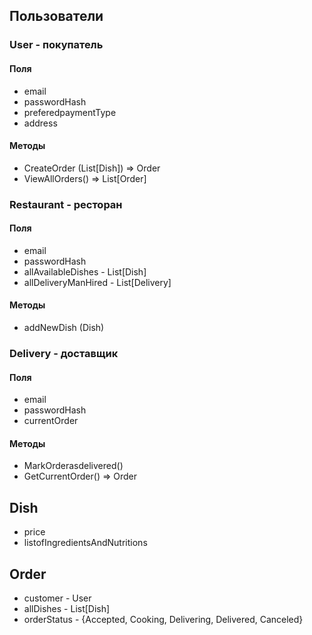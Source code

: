 ## Пользователи 
### User - покупатель
#### Поля
- email
- passwordHash
- preferedpaymentType
- address
#### Методы
- CreateOrder (List[Dish]) => Order
- ViewAllOrders() => List[Order]

### Restaurant - ресторан
#### Поля
- email
- passwordHash
- allAvailableDishes - List[Dish]
- allDeliveryManHired - List[Delivery]
#### Методы
- addNewDish (Dish)
### Delivery - доставщик
#### Поля
- email
- passwordHash
- currentOrder
#### Методы
- MarkOrderasdelivered()
- GetCurrentOrder() => Order

## Dish
- price
- listofIngredientsAndNutritions

## Order
- customer - User
- allDishes - List[Dish]
- orderStatus - {Accepted, Cooking, Delivering, Delivered, Canceled}

